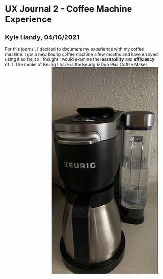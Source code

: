 # UX Journal 2 - Coffee Machine Experience

## Kyle Handy, 04/16/2021

For this journal, I decided to document my experience with my coffee machine. I got a new Keurig coffee machine a few months and have enjoyed using it so far, so I thought I would examine the **learnability** and **efficiency** of it. The model of Keurig I have is the Keurig K-Duo Plus Coffee Maker.
<img src="https://github.com/UsabilityEngineering/ux-portfolio-khandy7/blob/master/UX_Journal2/Pictures/fullView.png" width=350 align=right>
